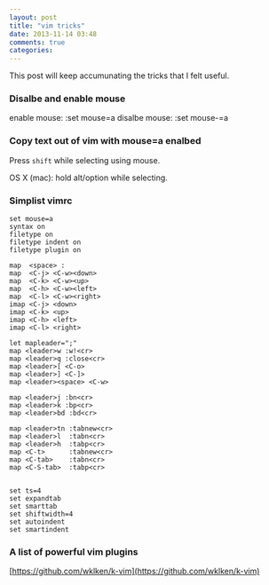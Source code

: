 ```yaml
---
layout: post
title: "vim tricks"
date: 2013-11-14 03:48
comments: true
categories: 
---
```


This post will keep accumunating the tricks that I felt useful.

### Disalbe and enable mouse 

enable mouse:
    :set mouse=a
disalbe mouse:
    :set mouse-=a

### Copy text out of vim with mouse=a enalbed

Press `shift` while selecting using mouse.

OS X (mac): hold alt/option while selecting.



### Simplist vimrc

    set mouse=a
    syntax on
    filetype on
    filetype indent on
    filetype plugin on

    map  <space> :
    map  <C-j> <C-w><down>
    map  <C-k> <C-w><up>
    map  <C-h> <C-w><left>
    map  <C-l> <C-w><right>
    imap <C-j> <down>
    imap <C-k> <up>
    imap <C-h> <left>
    imap <C-l> <right>

    let mapleader=";"
    map <leader>w :w!<cr>
    map <leader>q :close<cr>
    map <leader>[ <C-o>
    map <leader>] <C-]>
    map <leader><space> <C-w>

    map <leader>j :bn<cr>
    map <leader>k :bp<cr>
    map <leader>bd :bd<cr>

    map <leader>tn :tabnew<cr>
    map <leader>l  :tabn<cr>
    map <leader>h  :tabp<cr>
    map <C-t>      :tabnew<cr>
    map <C-tab>    :tabn<cr>
    map <C-S-tab>  :tabp<cr>


    set ts=4
    set expandtab
    set smarttab
    set shiftwidth=4
    set autoindent
    set smartindent

### A list of powerful vim plugins
[https://github.com/wklken/k-vim](https://github.com/wklken/k-vim)
